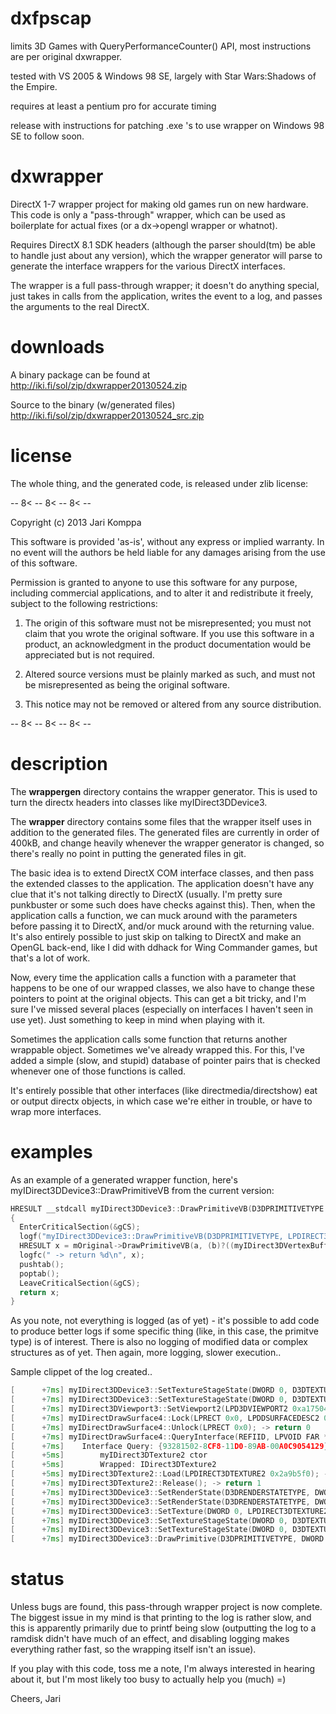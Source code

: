 
dxfpscap
=========
limits 3D Games with QueryPerformanceCounter() API, most instructions are per original dxwrapper.

tested with VS 2005 & Windows 98 SE, largely with Star Wars:Shadows of the Empire.

requires at least a pentium pro for accurate timing

release with instructions for patching .exe 's to use wrapper on Windows 98 SE to follow soon.

dxwrapper
=========

DirectX 1-7 wrapper project for making old games run on new hardware. This code is only a "pass-through" wrapper, which can be used as boilerplate for actual fixes (or a dx->opengl wrapper or whatnot).

Requires DirectX 8.1 SDK headers (although the parser should(tm) be able to handle just about any version), which the wrapper generator will parse to generate the interface wrappers for the various DirectX interfaces.

The wrapper is a full pass-through wrapper; it doesn't do anything special, just takes in calls from the application, writes the event to a log, and passes the arguments to the real DirectX.

downloads
=========

A binary package can be found at http://iki.fi/sol/zip/dxwrapper20130524.zip

Source to the binary (w/generated files) http://iki.fi/sol/zip/dxwrapper20130524_src.zip

license
=======

The whole thing, and the generated code, is released under zlib license:

-- 8< -- 8< -- 8< --

Copyright (c) 2013 Jari Komppa

This software is provided 'as-is', without any express or implied
warranty. In no event will the authors be held liable for any damages
arising from the use of this software.

Permission is granted to anyone to use this software for any purpose,
including commercial applications, and to alter it and redistribute it
freely, subject to the following restrictions:

   1. The origin of this software must not be misrepresented; you must not
   claim that you wrote the original software. If you use this software
   in a product, an acknowledgment in the product documentation would be
   appreciated but is not required.

   2. Altered source versions must be plainly marked as such, and must not be
   misrepresented as being the original software.

   3. This notice may not be removed or altered from any source
   distribution.

-- 8< -- 8< -- 8< --

description
===========

The **wrappergen** directory contains the wrapper generator. This is used to turn the directx headers into classes like myIDirect3DDevice3.

The **wrapper** directory contains some files that the wrapper itself uses in addition to the generated files. The generated files are currently in order of 400kB, and change heavily whenever the wrapper generator is changed, so there's really no point in putting the generated files in git.

The basic idea is to extend DirectX COM interface classes, and then pass the extended classes to the application. The application doesn't have any clue that it's not talking directly to DirectX (usually. I'm pretty sure punkbuster or some such does have checks against this). Then, when the application calls a function, we can muck around with the parameters before passing it to DirectX, and/or muck around with the returning value. It's also entirely possible to just skip on talking to DirectX and make an OpenGL back-end, like I did with ddhack for Wing Commander games, but that's a lot of work.

Now, every time the application calls a function with a parameter that happens to be one of our wrapped classes, we also have to change these pointers to point at the original objects. This can get a bit tricky, and I'm sure I've missed several places (especially on interfaces I haven't seen in use yet). Just something to keep in mind when playing with it.

Sometimes the application calls some function that returns another wrappable object. Sometimes we've already wrapped this. For this, I've added a simple (slow, and stupid) database of pointer pairs that is checked whenever one of those functions is called.

It's entirely possible that other interfaces (like directmedia/directshow) eat or output directx objects, in which case we're either in trouble, or have to wrap more interfaces.

examples
========

As an example of a generated wrapper function, here's myIDirect3DDevice3::DrawPrimitiveVB from the current version:

```C++
HRESULT __stdcall myIDirect3DDevice3::DrawPrimitiveVB(D3DPRIMITIVETYPE a, LPDIRECT3DVERTEXBUFFER b, DWORD c, DWORD d, DWORD e)
{
  EnterCriticalSection(&gCS);
  logf("myIDirect3DDevice3::DrawPrimitiveVB(D3DPRIMITIVETYPE, LPDIRECT3DVERTEXBUFFER 0x%x, DWORD %d, DWORD %d, DWORD %d);", b, c, d, e);
  HRESULT x = mOriginal->DrawPrimitiveVB(a, (b)?((myIDirect3DVertexBuffer *)b)->mOriginal:0, c, d, e);
  logfc(" -> return %d\n", x);
  pushtab();
  poptab();
  LeaveCriticalSection(&gCS);
  return x;
}
```

As you note, not everything is logged (as of yet) - it's possible to add code to produce better logs if some specific thing (like, in this case, the primitve type) is of interest. There is also no logging of modified data or complex structures as of yet. Then again, more logging, slower execution..

Sample clippet of the log created..
```C++
[      +7ms] myIDirect3DDevice3::SetTextureStageState(DWORD 0, D3DTEXTURESTAGESTATETYPE, DWORD 1); -> return 0
[      +7ms] myIDirect3DDevice3::SetTextureStageState(DWORD 0, D3DTEXTURESTAGESTATETYPE, DWORD 1); -> return 0
[      +7ms] myIDirect3DViewport3::SetViewport2(LPD3DVIEWPORT2 0xa17504); -> return 0
[      +7ms] myIDirectDrawSurface4::Lock(LPRECT 0x0, LPDDSURFACEDESC2 0x18df48, DWORD 1, HANDLE); -> return 0
[      +7ms] myIDirectDrawSurface4::Unlock(LPRECT 0x0); -> return 0
[      +7ms] myIDirectDrawSurface4::QueryInterface(REFIID, LPVOID FAR * 0x18dfe0); -> return 0
[      +7ms]    Interface Query: {93281502-8CF8-11D0-89AB-00A0C9054129}
[      +5ms] 		myIDirect3DTexture2 ctor
[      +5ms] 		Wrapped: IDirect3DTexture2
[      +5ms] myIDirect3DTexture2::Load(LPDIRECT3DTEXTURE2 0x2a9b5f0); -> return 0
[      +7ms] myIDirect3DTexture2::Release(); -> return 1
[      +7ms] myIDirect3DDevice3::SetRenderState(D3DRENDERSTATETYPE, DWORD 1); -> return 0
[      +7ms] myIDirect3DDevice3::SetRenderState(D3DRENDERSTATETYPE, DWORD 0); -> return 0
[      +7ms] myIDirect3DDevice3::SetTexture(DWORD 0, LPDIRECT3DTEXTURE2 0x2a99828); -> return 0
[      +7ms] myIDirect3DDevice3::SetTextureStageState(DWORD 0, D3DTEXTURESTAGESTATETYPE, DWORD 3); -> return 0
[      +7ms] myIDirect3DDevice3::SetTextureStageState(DWORD 0, D3DTEXTURESTAGESTATETYPE, DWORD 3); -> return 0
[      +7ms] myIDirect3DDevice3::DrawPrimitive(D3DPRIMITIVETYPE, DWORD 452, LPVOID 0x54a0020, DWORD 4, DWORD 24); -> return 0
```

status
======

Unless bugs are found, this pass-through wrapper project is now complete. The biggest issue in my mind is that printing to the log is rather slow, and this is apparently primarily due to printf being slow (outputting the log to a ramdisk didn't have much of an effect, and disabling logging makes everything rather fast, so the wrapping itself isn't an issue).

If you play with this code, toss me a note, I'm always interested in hearing about it, but I'm most likely too busy to actually help you (much) =)

Cheers,
   Jari
